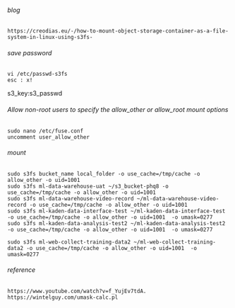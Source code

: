 ###### blog
```
https://creodias.eu/-/how-to-mount-object-storage-container-as-a-file-system-in-linux-using-s3fs-
```

###### save password
```
vi /etc/passwd-s3fs
esc : x!
```

s3_key:s3_passwd


###### Allow non-root users to specify the allow_other or allow_root mount options
```
sudo nano /etc/fuse.conf
uncomment user_allow_other
```

###### mount
```
sudo s3fs bucket_name local_folder -o use_cache=/tmp/cache -o allow_other -o uid=1001 
sudo s3fs ml-data-warehouse-uat ~/s3_bucket-phq8 -o use_cache=/tmp/cache -o allow_other -o uid=1001 
sudo s3fs ml-data-warehouse-video-record ~/ml-data-warehouse-video-record -o use_cache=/tmp/cache -o allow_other -o uid=1001 
sudo s3fs ml-kaden-data-interface-test ~/ml-kaden-data-interface-test -o use_cache=/tmp/cache -o allow_other -o uid=1001  -o umask=0277
sudo s3fs ml-kaden-data-analysis-test2 ~/ml-kaden-data-analysis-test2 -o use_cache=/tmp/cache -o allow_other -o uid=1001  -o umask=0277

sudo s3fs ml-web-collect-training-data2 ~/ml-web-collect-training-data2 -o use_cache=/tmp/cache -o allow_other -o uid=1001  -o umask=0277

```

###### reference
```
https://www.youtube.com/watch?v=f_YujEv7tdA. 
https://wintelguy.com/umask-calc.pl
```




